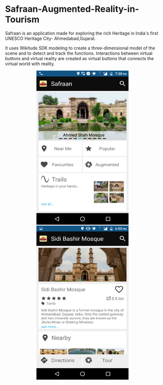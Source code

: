 # Safraan-Augmented-Reality-in-Tourism

Safraan is an application made for exploring the rich Heritage in India's first UNESCO Heritage City- Ahmedabad,Gujarat.

It uses Wikitude SDK modeling to create a three-dimensional model of the scene and to detect and track the functions. Interactions between virtual buttons and virtual reality are created as virtual buttons that connects the virtual world with reality.

<p align="center">
  <img src="https://github.com/janki28/Safraan-Augmented-Reality-in-Tourism/blob/master/Screenshots/Application/2.png"  title="front page" height="500" width="300">
  <img src="https://github.com/janki28/Safraan-Augmented-Reality-in-Tourism/blob/master/Screenshots/Application/9.png"  title="monument details" height="500" width="300">
</p>
